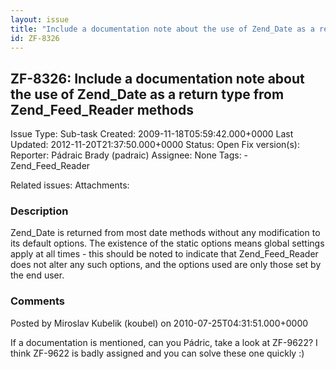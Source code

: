 ```yaml
---
layout: issue
title: "Include a documentation note about the use of Zend_Date as a return type from Zend_Feed_Reader methods"
id: ZF-8326
---
```


ZF-8326: Include a documentation note about the use of Zend\_Date as a return type from Zend\_Feed\_Reader methods
------------------------------------------------------------------------------------------------------------------

 Issue Type: Sub-task Created: 2009-11-18T05:59:42.000+0000 Last Updated: 2012-11-20T21:37:50.000+0000 Status: Open Fix version(s): 
 Reporter:  Pádraic Brady (padraic)  Assignee:  None  Tags: - Zend\_Feed\_Reader
 
 Related issues: 
 Attachments: 
### Description

Zend\_Date is returned from most date methods without any modification to its default options. The existence of the static options means global settings apply at all times - this should be noted to indicate that Zend\_Feed\_Reader does not alter any such options, and the options used are only those set by the end user.

 

 

### Comments

Posted by Miroslav Kubelik (koubel) on 2010-07-25T04:31:51.000+0000

If a documentation is mentioned, can you Pádric, take a look at ZF-9622? I think ZF-9622 is badly assigned and you can solve these one quickly :)

 

 